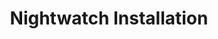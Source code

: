 ---
title: 'Nightwatch Installation'
menuTitle: 'Nightwatch'
description: ''
position: 6
category: Installation
---